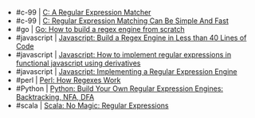 - #c-99 | [C: A Regular Expression Matcher](https://www.cs.princeton.edu/courses/archive/spr09/cos333/beautiful.html)
- #c-99 | [C: Regular Expression Matching Can Be Simple And Fast](https://swtch.com/~rsc/regexp/regexp1.html)
- #go | [Go: How to build a regex engine from scratch](https://rhaeguard.github.io/posts/regex)
- #javascript | [Javascript: Build a Regex Engine in Less than 40 Lines of Code](https://nickdrane.com/build-your-own-regex/)
- #javascript | [Javascript: How to implement regular expressions in functional javascript using derivatives](http://dpk.io/dregs/toydregs)
- #javascript | [Javascript: Implementing a Regular Expression Engine](https://deniskyashif.com/2019/02/17/implementing-a-regular-expression-engine/)
- #perl | [Perl: How Regexes Work](https://perl.plover.com/Regex/article.html)
- #Python | [Python: Build Your Own Regular Expression Engines: Backtracking, NFA, DFA](https://build-your-own.org/b2a/r0intro)
- #scala | [Scala: No Magic: Regular Expressions](https://rcoh.svbtle.com/no-magic-regular-expressions)